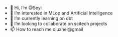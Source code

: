 - 👋 Hi, I’m @Seyi
- 👀 I’m interested in MLop and Artificial Intelligence
- 🌱 I’m currently learning on dbt 
- 💞️ I’m looking to collaborate on scitech projects
- 📫 How to reach me oluxhei@gmail

<!---
Seyisha/Seyi is a ✨ special ✨ repository because its `README.md` (this file) appears on your GitHub profile.
You can click the Preview link to take a look at your changes.
--->
